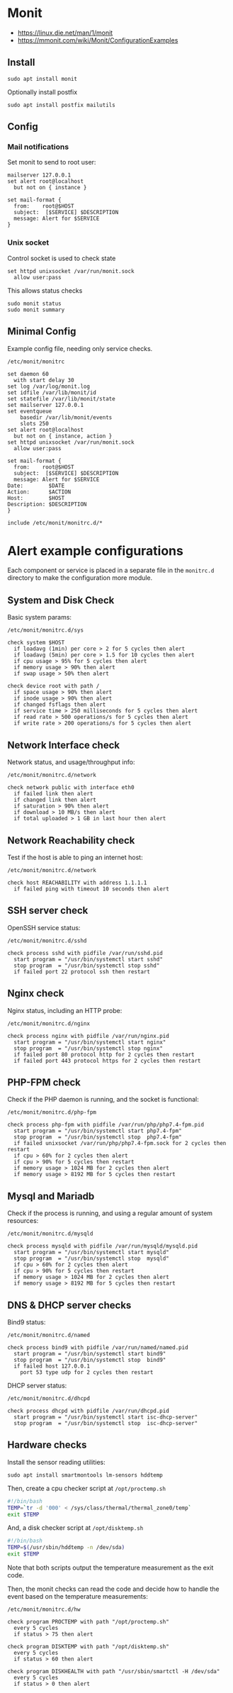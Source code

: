 # Monit 

* https://linux.die.net/man/1/monit
* https://mmonit.com/wiki/Monit/ConfigurationExamples

## Install

    sudo apt install monit

Optionally install postfix

    sudo apt install postfix mailutils

## Config

### Mail notifications

Set monit to send to root user: 

```
mailserver 127.0.0.1
set alert root@localhost
  but not on { instance }

set mail-format {
  from:    root@$HOST
  subject:  [$SERVICE] $DESCRIPTION
  message: Alert for $SERVICE
}
```

### Unix socket 

Control socket is used to check state

```
set httpd unixsocket /var/run/monit.sock
  allow user:pass
```

This allows status checks

    sudo monit status
    sudo monit summary

## Minimal Config

Example config file, needing only service checks. 

`/etc/monit/monitrc`

```
set daemon 60
  with start delay 30
set log /var/log/monit.log
set idfile /var/lib/monit/id
set statefile /var/lib/monit/state
set mailserver 127.0.0.1
set eventqueue
    basedir /var/lib/monit/events
    slots 250
set alert root@localhost
  but not on { instance, action }
set httpd unixsocket /var/run/monit.sock
  allow user:pass

set mail-format {
  from:    root@$HOST
  subject:  [$SERVICE] $DESCRIPTION
  message: Alert for $SERVICE
Date:        $DATE
Action:      $ACTION
Host:        $HOST
Description: $DESCRIPTION
}

include /etc/monit/monitrc.d/*
```

# Alert example configurations

Each component or service is placed in a separate file in the `monitrc.d` directory to make the configuration more module. 


## System and Disk Check

Basic system params: 

`/etc/monit/monitrc.d/sys`

```
check system $HOST
  if loadavg (1min) per core > 2 for 5 cycles then alert
  if loadavg (5min) per core > 1.5 for 10 cycles then alert
  if cpu usage > 95% for 5 cycles then alert
  if memory usage > 90% then alert
  if swap usage > 50% then alert

check device root with path /
  if space usage > 90% then alert
  if inode usage > 90% then alert
  if changed fsflags then alert
  if service time > 250 milliseconds for 5 cycles then alert
  if read rate > 500 operations/s for 5 cycles then alert
  if write rate > 200 operations/s for 5 cycles then alert
```

## Network Interface check

Network status, and usage/throughput info: 

`/etc/monit/monitrc.d/network`

```
check network public with interface eth0
  if failed link then alert
  if changed link then alert
  if saturation > 90% then alert
  if download > 10 MB/s then alert
  if total uploaded > 1 GB in last hour then alert
```

## Network Reachability check

Test if the host is able to ping an internet host: 

`/etc/monit/monitrc.d/network`

```
check host REACHABILITY with address 1.1.1.1
  if failed ping with timeout 10 seconds then alert
```

## SSH server check

OpenSSH service status: 

`/etc/monit/monitrc.d/sshd`

```
check process sshd with pidfile /var/run/sshd.pid
  start program = "/usr/bin/systemctl start sshd"
  stop program  = "/usr/bin/systemctl stop sshd"
  if failed port 22 protocol ssh then restart
```

## Nginx check

Nginx status, including an HTTP probe: 

`/etc/monit/monitrc.d/nginx`

```
check process nginx with pidfile /var/run/nginx.pid
  start program = "/usr/bin/systemctl start nginx"
  stop program  = "/usr/bin/systemctl stop nginx"
  if failed port 80 protocol http for 2 cycles then restart
  if failed port 443 protocol https for 2 cycles then restart
```

## PHP-FPM check

Check if the PHP daemon is running, and the socket is functional: 

`/etc/monit/monitrc.d/php-fpm`

```
check process php-fpm with pidfile /var/run/php/php7.4-fpm.pid
  start program = "/usr/bin/systemctl start php7.4-fpm"
  stop program  = "/usr/bin/systemctl stop  php7.4-fpm"
  if failed unixsocket /var/run/php/php7.4-fpm.sock for 2 cycles then restart
  if cpu > 60% for 2 cycles then alert
  if cpu > 90% for 5 cycles then restart
  if memory usage > 1024 MB for 2 cycles then alert
  if memory usage > 8192 MB for 5 cycles then restart
```

## Mysql and Mariadb

Check if the process is running, and using a regular amount of system resources: 

`/etc/monit/monitrc.d/mysqld`

```
check process mysqld with pidfile /var/run/mysqld/mysqld.pid
  start program = "/usr/bin/systemctl start mysqld"
  stop program  = "/usr/bin/systemctl stop  mysqld"
  if cpu > 60% for 2 cycles then alert
  if cpu > 90% for 5 cycles then restart
  if memory usage > 1024 MB for 2 cycles then alert
  if memory usage > 8192 MB for 5 cycles then restart
```


## DNS & DHCP server checks

Bind9 status: 

`/etc/monit/monitrc.d/named`

```
check process bind9 with pidfile /var/run/named/named.pid
  start program = "/usr/bin/systemctl start bind9"
  stop program  = "/usr/bin/systemctl stop  bind9"
  if failed host 127.0.0.1 
    port 53 type udp for 2 cycles then restart
```

DHCP server status: 

`/etc/monit/monitrc.d/dhcpd`

```
check process dhcpd with pidfile /var/run/dhcpd.pid
  start program = "/usr/bin/systemctl start isc-dhcp-server"
  stop program  = "/usr/bin/systemctl stop  isc-dhcp-server"
```

## Hardware checks

Install the sensor reading utilities: 

    sudo apt install smartmontools lm-sensors hddtemp

Then, create a cpu checker script at `/opt/proctemp.sh`

```sh
#!/bin/bash
TEMP=`tr -d '000' < /sys/class/thermal/thermal_zone0/temp`
exit $TEMP
```

And, a disk checker script at `/opt/disktemp.sh`

```sh
#!/bin/bash
TEMP=$(/usr/sbin/hddtemp -n /dev/sda)
exit $TEMP
```

Note that both scripts output the temperature measurement as the exit code. 

Then, the monit checks can read the code and decide how to handle the event based on the temperature measurements: 

`/etc/monit/monitrc.d/hw`

```
check program PROCTEMP with path "/opt/proctemp.sh"
  every 5 cycles
  if status > 75 then alert

check program DISKTEMP with path "/opt/disktemp.sh"
  every 5 cycles
  if status > 60 then alert

check program DISKHEALTH with path "/usr/sbin/smartctl -H /dev/sda"
  every 5 cycles
  if status > 0 then alert
```
